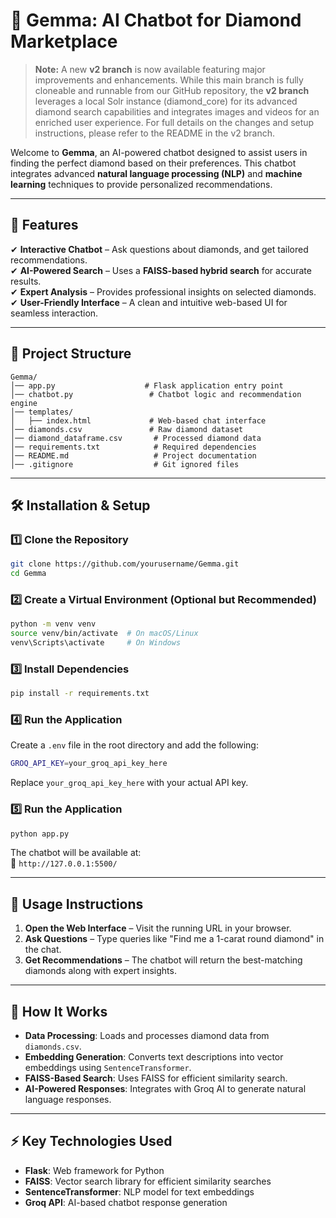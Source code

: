 # 💎 Gemma: AI Chatbot for Diamond Marketplace  

> **Note:** A new **v2 branch** is now available featuring major improvements and enhancements. While this main branch is fully cloneable and runnable from our GitHub repository, the **v2 branch** leverages a local Solr instance (diamond_core) for its advanced diamond search capabilities and integrates images and videos for an enriched user experience. For full details on the changes and setup instructions, please refer to the README in the v2 branch.

Welcome to **Gemma**, an AI-powered chatbot designed to assist users in finding the perfect diamond based on their preferences. This chatbot integrates advanced **natural language processing (NLP)** and **machine learning** techniques to provide personalized recommendations.  

---

## 🚀 Features  

✔ **Interactive Chatbot** – Ask questions about diamonds, and get tailored recommendations.  
✔ **AI-Powered Search** – Uses a **FAISS-based hybrid search** for accurate results.  
✔ **Expert Analysis** – Provides professional insights on selected diamonds.  
✔ **User-Friendly Interface** – A clean and intuitive web-based UI for seamless interaction.   

---

## 📂 Project Structure  

```
Gemma/
│── app.py                    # Flask application entry point
│── chatbot.py                 # Chatbot logic and recommendation engine
│── templates/
│   ├── index.html             # Web-based chat interface
│── diamonds.csv               # Raw diamond dataset
│── diamond_dataframe.csv       # Processed diamond data
│── requirements.txt            # Required dependencies
│── README.md                   # Project documentation
│── .gitignore                  # Git ignored files
```

---

## 🛠 Installation & Setup  

### 1️⃣ Clone the Repository  
```sh
git clone https://github.com/yourusername/Gemma.git
cd Gemma
```

### 2️⃣ Create a Virtual Environment (Optional but Recommended)  
```sh
python -m venv venv
source venv/bin/activate  # On macOS/Linux
venv\Scripts\activate     # On Windows
```

### 3️⃣ Install Dependencies  
```sh
pip install -r requirements.txt
```

### 4️⃣ Run the Application
Create a `.env` file in the root directory and add the following:  
```sh
GROQ_API_KEY=your_groq_api_key_here
```
Replace `your_groq_api_key_here` with your actual API key.
### 5️⃣ Run the Application  
```sh
python app.py
```

The chatbot will be available at:  
🔗 `http://127.0.0.1:5500/`  

---

## 📝 Usage Instructions  

1. **Open the Web Interface** – Visit the running URL in your browser.  
2. **Ask Questions** – Type queries like "Find me a 1-carat round diamond" in the chat.  
3. **Get Recommendations** – The chatbot will return the best-matching diamonds along with expert insights.

---

## 🤖 How It Works  

- **Data Processing**: Loads and processes diamond data from `diamonds.csv`.  
- **Embedding Generation**: Converts text descriptions into vector embeddings using `SentenceTransformer`.  
- **FAISS-Based Search**: Uses FAISS for efficient similarity search.  
- **AI-Powered Responses**: Integrates with Groq AI to generate natural language responses.

---

## ⚡ Key Technologies Used  

- **Flask**: Web framework for Python  
- **FAISS**: Vector search library for efficient similarity searches  
- **SentenceTransformer**: NLP model for text embeddings  
- **Groq API**: AI-based chatbot response generation
